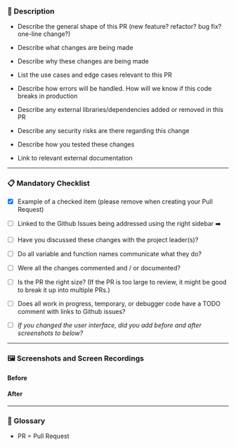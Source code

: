### :scroll: Description

- Describe the general shape of this PR (new feature? refactor? bug fix? one-line change?)
<!--- Add your answer here -->

- Describe what changes are being made
<!--- Add your answer here -->

- Describe why these changes are being made
<!--- Add your answer here -->

- List the use cases and edge cases relevant to this PR
<!--- Add your answer here -->

- Describe how errors will be handled. How will we know if this code breaks in production
<!--- Add your answer here -->

- Describe any external libraries/dependencies added or removed in this PR
<!--- Add your answer here -->

- Describe any security risks are there regarding this change
<!--- Add your answer here -->

- Describe how you tested these changes
<!--- Add your answer here -->

- Link to relevant external documentation
<!--- Add your answer here -->
<!--- Example: API docs, architecture diagrams, MDN docs -->


--------------------------
### :clipboard: Mandatory Checklist

- [x] Example of a checked item (please remove when creating your Pull Request) 

- [ ] Linked to the Github Issues being addressed using the right sidebar :arrow_right:
- [ ] Have you discussed these changes with the project leader(s)?
- [ ] Do all variable and function names communicate what they do?
- [ ] Were all the changes commented and / or documented?
- [ ] Is the PR the right size? (If the PR is too large to review, it might be good to break it up into multiple PRs.)
- [ ] Does all work in progress, temporary, or debugger code have a TODO comment with links to Github issues?
- [ ] *If you changed the user interface, did you add before and after screenshots to below?*

--------------------------
### :framed_picture: Screenshots and Screen Recordings

#### Before
<!--- Add before screenshots here -->


#### After
<!--- Add after screenshots here -->


--------------------------
### :blue_book: Glossary
- PR = Pull Request
